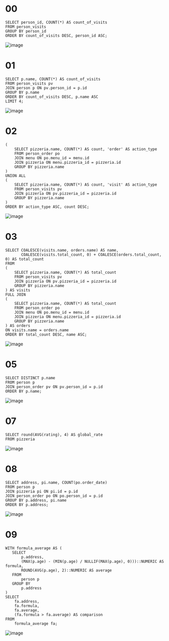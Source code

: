 # 00
```
SELECT person_id, COUNT(*) AS count_of_visits
FROM person_visits
GROUP BY person_id
ORDER BY count_of_visits DESC, person_id ASC;
```

![image](https://github.com/Vzoreal123/sql/assets/113076179/55153edf-514c-4a14-8155-7b4d3e84b3e0)

# 01
```
SELECT p.name, COUNT(*) AS count_of_visits
FROM person_visits pv
JOIN person p ON pv.person_id = p.id
GROUP BY p.name
ORDER BY count_of_visits DESC, p.name ASC
LIMIT 4;
```

![image](https://github.com/Vzoreal123/sql/assets/113076179/c8d0c8e7-13b6-4e92-9ecc-edbdff176df1)


# 02
```
(
    SELECT pizzeria.name, COUNT(*) AS count, 'order' AS action_type
    FROM person_order po
    JOIN menu ON po.menu_id = menu.id
    JOIN pizzeria ON menu.pizzeria_id = pizzeria.id
    GROUP BY pizzeria.name
)
UNION ALL
(
    SELECT pizzeria.name, COUNT(*) AS count, 'visit' AS action_type
    FROM person_visits pv
    JOIN pizzeria ON pv.pizzeria_id = pizzeria.id
    GROUP BY pizzeria.name
)
ORDER BY action_type ASC, count DESC;
```

![image](https://github.com/Vzoreal123/sql/assets/113076179/ee3e54d8-4470-491c-b6ed-ad03596320e9)


# 03
```
SELECT COALESCE(visits.name, orders.name) AS name, 
       COALESCE(visits.total_count, 0) + COALESCE(orders.total_count, 0) AS total_count
FROM
(
    SELECT pizzeria.name, COUNT(*) AS total_count
    FROM person_visits pv
    JOIN pizzeria ON pv.pizzeria_id = pizzeria.id
    GROUP BY pizzeria.name
) AS visits
FULL JOIN
(
    SELECT pizzeria.name, COUNT(*) AS total_count
    FROM person_order po
    JOIN menu ON po.menu_id = menu.id
    JOIN pizzeria ON menu.pizzeria_id = pizzeria.id
    GROUP BY pizzeria.name
) AS orders
ON visits.name = orders.name
ORDER BY total_count DESC, name ASC;
```

![image](https://github.com/Vzoreal123/sql/assets/113076179/97cd9090-c6c1-42d4-8b7d-885cf40f0440)



# 05
```
SELECT DISTINCT p.name 
FROM person p
JOIN person_order pv ON pv.person_id = p.id
ORDER BY p.name;
```

![image](https://github.com/Vzoreal123/sql/assets/113076179/3a672b98-a861-403d-971d-437bd03e6bdb)


# 07
```
SELECT round(AVG(rating), 4) AS global_rate 
FROM pizzeria
```

![image](https://github.com/Vzoreal123/sql/assets/113076179/6afdeb73-eb09-4630-8537-cf761c240675)


# 08
```
SELECT address, pi.name, COUNT(po.order_date) 
FROM person p
JOIN pizzeria pi ON pi.id = p.id
JOIN person_order po ON po.person_id = p.id 
GROUP BY p.address, pi.name
ORDER BY p.address;
```

![image](https://github.com/Vzoreal123/sql/assets/113076179/d8cb0fe6-709a-4030-9924-6dc649f0c5fd)


# 09
```
WITH formula_average AS (
   SELECT 
       p.address, 
       (MAX(p.age) - (MIN(p.age) / NULLIF(MAX(p.age), 0)))::NUMERIC AS formula, 
       ROUND(AVG(p.age), 2)::NUMERIC AS average 
   FROM 
       person p
   GROUP BY 
       p.address
)
SELECT 
    fa.address, 
    fa.formula, 
    fa.average, 
    (fa.formula > fa.average) AS comparison 
FROM 
    formula_average fa;

```

![image](https://github.com/Vzoreal123/sql/assets/113076179/7d8a5660-e123-4056-b66a-accf10e1ecec)






